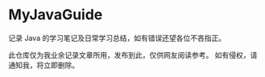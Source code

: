 # MyJavaGuide

记录 Java 的学习笔记及日常学习总结，如有错误还望各位不吝指正。



此仓库仅为我业余记录文章所用，发布到此，仅供网友阅读参考。
如有侵权，请通知我，将立即删除。
